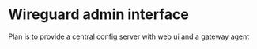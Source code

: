 # Wireguard admin interface

Plan is to provide a central config server with web ui and a gateway agent
